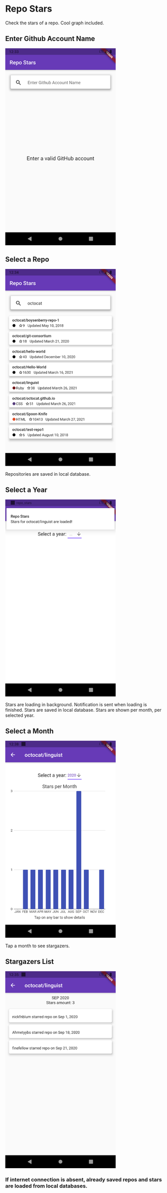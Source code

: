 # Repo Stars

Check the stars of a repo. Cool graph included.

## Enter Github Account Name

<img src="screenshots/start.png" width="350">

## Select a Repo

<img src="screenshots/repos.png" width="350">

Repositories are saved in local database.

## Select a Year

<img src="screenshots/stars_loaded.png" width="350">

Stars are loading in background. Notification is sent when loading is finished. Stars are saved in local database.
Stars are shown per month, per selected year.

## Select a Month 

<img src="screenshots/stars_one_year.png" width="350">

Tap a month to see stargazers.

## Stargazers List

<img src="screenshots/stars_one_month.png" width="350">

### If internet connection is absent, already saved repos and stars are loaded from local databases.





